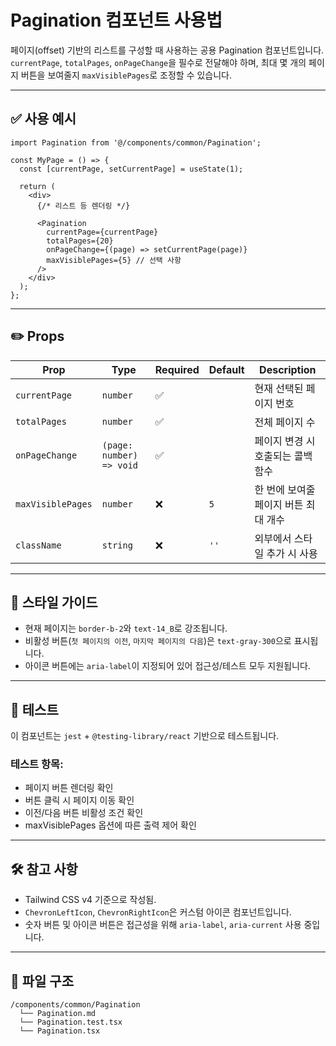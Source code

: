 # Pagination 컴포넌트 사용법

페이지(offset) 기반의 리스트를 구성할 때 사용하는 공용 Pagination 컴포넌트입니다.
`currentPage`, `totalPages`, `onPageChange`을 필수로 전달해야 하며,
최대 몇 개의 페이지 버튼을 보여줄지 `maxVisiblePages`로 조정할 수 있습니다.

---

## ✅ 사용 예시

```tsx
import Pagination from '@/components/common/Pagination';

const MyPage = () => {
  const [currentPage, setCurrentPage] = useState(1);

  return (
    <div>
      {/* 리스트 등 렌더링 */}

      <Pagination
        currentPage={currentPage}
        totalPages={20}
        onPageChange={(page) => setCurrentPage(page)}
        maxVisiblePages={5} // 선택 사항
      />
    </div>
  );
};
```

---

## ✏️ Props

| Prop              | Type                     | Required | Default | Description                          |
| ----------------- | ------------------------ | -------- | ------- | ------------------------------------ |
| `currentPage`     | `number`                 | ✅       |         | 현재 선택된 페이지 번호              |
| `totalPages`      | `number`                 | ✅       |         | 전체 페이지 수                       |
| `onPageChange`    | `(page: number) => void` | ✅       |         | 페이지 변경 시 호출되는 콜백 함수    |
| `maxVisiblePages` | `number`                 | ❌       | `5`     | 한 번에 보여줄 페이지 버튼 최대 개수 |
| `className`       | `string`                 | ❌       | `''`    | 외부에서 스타일 추가 시 사용         |

---

## 🎨 스타일 가이드

- 현재 페이지는 `border-b-2`와 `text-14_B`로 강조됩니다.
- 비활성 버튼(`첫 페이지의 이전`, `마지막 페이지의 다음`)은 `text-gray-300`으로 표시됩니다.
- 아이콘 버튼에는 `aria-label`이 지정되어 있어 접근성/테스트 모두 지원됩니다.

---

## 🧪 테스트

이 컴포넌트는 `jest` + `@testing-library/react` 기반으로 테스트됩니다.

### 테스트 항목:

- 페이지 버튼 렌더링 확인
- 버튼 클릭 시 페이지 이동 확인
- 이전/다음 버튼 비활성 조건 확인
- maxVisiblePages 옵션에 따른 출력 제어 확인

---

## 🛠 참고 사항

- Tailwind CSS v4 기준으로 작성됨.
- `ChevronLeftIcon`, `ChevronRightIcon`은 커스텀 아이콘 컴포넌트입니다.
- 숫자 버튼 및 아이콘 버튼은 접근성을 위해 `aria-label`, `aria-current` 사용 중입니다.

---

## 📁 파일 구조

```
/components/common/Pagination
  └── Pagination.md
  └── Pagination.test.tsx
  └── Pagination.tsx
```
